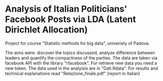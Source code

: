 # Analysis of Italian Politicians' Facebook Posts via LDA (Latent Dirichlet Allocation)
Project for course "Statistic methods for big data", univeristy of Padova.

The aims were: discover the topics discussed, analyze difference between leaders and quantify the compactness of the parties.
The data are taken via facebook API with the library "rfacebook". For retrieve new data you need a new token. The data used in the analyisis are in "Dati.Rdata".
For results and technical explanations read "Relazione_finale.pdf" (report in italian)
